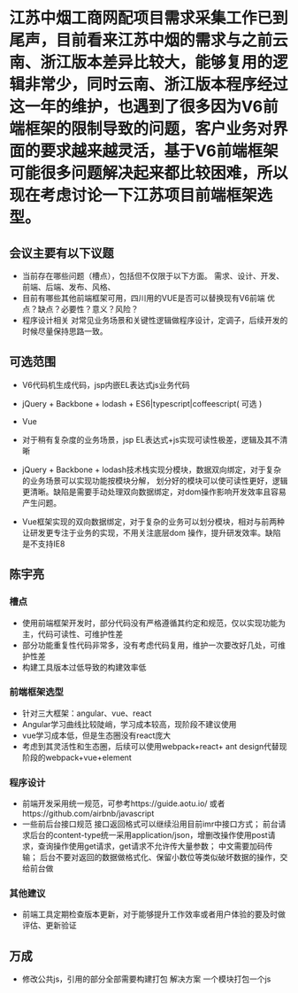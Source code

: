 # 江苏中烟工商网配项目需求采集工作已到尾声，目前看来江苏中烟的需求与之前云南、浙江版本差异比较大，能够复用的逻辑非常少，同时云南、浙江版本程序经过这一年的维护，也遇到了很多因为V6前端框架的限制导致的问题，客户业务对界面的要求越来越灵活，基于V6前端框架可能很多问题解决起来都比较困难，所以现在考虑讨论一下江苏项目前端框架选型。

## 会议主要有以下议题
- 当前存在哪些问题（槽点），包括但不仅限于以下方面。
	需求、设计、开发、前端、后端、发布、风格、
- 目前有哪些其他前端框架可用，四川用的VUE是否可以替换现有V6前端
	优点？缺点？必要性？意义？风险？
- 程序设计相关
	对常见业务场景和关键性逻辑做程序设计，定调子，后续开发的时候尽量保持思路一致。


## 可选范围
- V6代码机生成代码，jsp内嵌EL表达式js业务代码
- jQuery + Backbone + lodash + ES6|typescript|coffeescript( 可选 )
- Vue

- 对于稍有复杂度的业务场景，jsp EL表达式+js实现可读性极差，逻辑及其不清晰
- jQuery + Backbone + lodash技术栈实现分模块，数据双向绑定，对于复杂的业务场景可以实现功能按模块分解，
	划分好的模块可以使可读性更好，逻辑更清晰。缺陷是需要手动处理双向数据绑定，对dom操作影响开发效率且容易
	产生问题。
- Vue框架实现的双向数据绑定，对于复杂的业务可以划分模块，相对与前两种让研发更专注于业务的实现，不用关注底层dom
	操作，提升研发效率。缺陷是不支持IE8

## 陈宇亮
###	槽点
-	使用前端框架开发时，部分代码没有严格遵循其约定和规范，仅以实现功能为主，代码可读性、可维护性差
-	部分功能重复性代码非常多，没有考虑代码复用，维护一次要改好几处，可维护性差
-	构建工具版本过低导致的构建效率低
###	前端框架选型
- 针对三大框架：angular、vue、react 
- Angular学习曲线比较陡峭，学习成本较高，现阶段不建议使用
- vue学习成本低，但是生态圈没有react庞大
- 考虑到其灵活性和生态圈，后续可以使用webpack+react+ ant design代替现阶段的webpack+vue+element
###	程序设计
- 前端开发采用统一规范，可参考https://guide.aotu.io/ 或者https://github.com/airbnb/javascript
- 一些前后台接口规范
	接口返回格式可以继续沿用目前imr中接口方式；
	前台请求后台的content-type统一采用application/json，增删改操作使用post请求，查询操作使用get请求，get请求不允许传大量参数；
	中文需要加码传输；
	后台不要对返回的数据做格式化、保留小数位等类似破坏数据的操作，交给前台做
###	其他建议
- 前端工具定期检查版本更新，对于能够提升工作效率或者用户体验的要及时做评估、更新验证

## 万成
- 修改公共js，引用的部分全部需要构建打包
	解决方案 一个模块打包一个js


